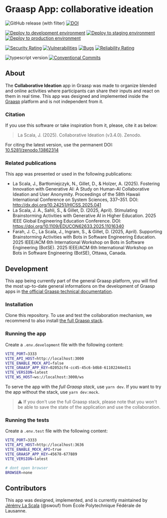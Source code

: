 # Graasp App: collaborative ideation

![GitHub release (with filter)](https://img.shields.io/github/v/release/graasp/graasp-app-collaborative-ideation)
[![DOI](https://zenodo.org/badge/DOI/10.5281/zenodo.13862315.svg)](https://doi.org/10.5281/zenodo.13862315)

[![Deploy to development environment](https://github.com/graasp/graasp-app-collaborative-ideation/actions/workflows/deploy-dev.yml/badge.svg)](https://github.com/graasp/graasp-app-collaborative-ideation/actions/workflows/deploy-dev.yml)
[![Deploy to staging environment](https://github.com/graasp/graasp-app-collaborative-ideation/actions/workflows/deploy-stage.yml/badge.svg)](https://github.com/graasp/graasp-app-collaborative-ideation/actions/workflows/deploy-stage.yml)
[![Deploy to production environment](https://github.com/graasp/graasp-app-collaborative-ideation/actions/workflows/deploy-prod.yml/badge.svg)](https://github.com/graasp/graasp-app-collaborative-ideation/actions/workflows/deploy-prod.yml)


[![Security Rating](https://sonarcloud.io/api/project_badges/measure?project=graasp_graasp-app-collaborative-ideation&metric=security_rating)](https://sonarcloud.io/summary/new_code?id=graasp_graasp-app-collaborative-ideation)
[![Vulnerabilities](https://sonarcloud.io/api/project_badges/measure?project=graasp_graasp-app-collaborative-ideation&metric=vulnerabilities)](https://sonarcloud.io/summary/new_code?id=graasp_graasp-app-collaborative-ideation)
[![Bugs](https://sonarcloud.io/api/project_badges/measure?project=graasp_graasp-app-collaborative-ideation&metric=bugs)](https://sonarcloud.io/summary/new_code?id=graasp_graasp-app-collaborative-ideation)
[![Reliability Rating](https://sonarcloud.io/api/project_badges/measure?project=graasp_graasp-app-collaborative-ideation&metric=reliability_rating)](https://sonarcloud.io/summary/new_code?id=graasp_graasp-app-collaborative-ideation)

![typescript version](https://img.shields.io/github/package-json/dependency-version/graasp/graasp-app-collaborative-ideation/typescript)
[![Conventional Commits](https://img.shields.io/badge/Conventional%20Commits-1.0.0-%23FE5196?logo=conventionalcommits&logoColor=white)](https://conventionalcommits.org)

## About

The **Collaborative Ideation** app in Graasp was made to organize blended and online activities where participants can share their inputs and react on them in real time. This app was designed and implemented inside the [Graasp](https://graasp.org) platform and is not independent from it.

### Citation

If you use this software or take inspiration from it, please, cite it as below:

> La Scala, J. (2025). Collaborative Ideation (v3.4.0). Zenodo. 

For citing the latest version, use the permanent DOI: [10.5281/zenodo.13862314](https://doi.org/10.5281/zenodo.13862314)

### Related publications

This app was presented or used in the following publications:

- La Scala, J., Bartłomiejczyk, N., Gillet, D., & Holzer, A. (2025). Fostering Innovation with Generative AI: A Study on Human-AI Collaborative Ideation and User Anonymity. Proceedings of the 58th Hawaii International Conference on System Sciences, 337–351. DOI: http://dx.doi.org/10.24251/HICSS.2025.041
- La Scala, J. A., Sahli, S., & Gillet, D. (2025, April). Stimulating Brainstorming Activities with Generative AI in Higher Education. 2025 IEEE Global Engineering Education Conference. DOI: https://doi.org/10.1109/EDUCON62633.2025.11016340
- Farah, J. C., La Scala, J., Ingram, S., & Gillet, D. (2025, April). Supporting Brainstorming Activities with Bots in Software Engineering Education. 2025 IEEE/ACM 6th International Workshop on Bots in Software Engineering (BotSE). 2025 IEEE/ACM 6th International Workshop on Bots in Software Engineering (BotSE), Ottawa, Canada.


## Development

This app being currently part of the general Graasp platform, you will find the most up-to-date general informations on the development of Graasp apps in [the official Graasp technical documentation](https://graasp.github.io/docs/developer/apps/).

### Installation

Clone this repository. To use and test the collaboration mechanism, we recommend to also install [the full Graasp stack](https://github.com/graasp/graasp/blob/main/README.md).

### Running the app

Create a `.env.development` file with the following content:

```bash
VITE_PORT=3333
VITE_API_HOST=http://localhost:3000
VITE_ENABLE_MOCK_API=false
VITE_GRAASP_APP_KEY=02052cf4-cc45-45c6-b0b8-61102244ed11
VITE_VERSION=latest
VITE_WS_HOST=ws://localhost:3000/ws
```

To serve the app with the _full Graasp stack_, use `yarn dev`. If you want to try the app without the stack, use `yarn dev:mock`.

> ⚠️ If you don't use the full Graasp stack, please note that you won't be able to save the state of the application and use the collaboration.

### Running the tests

Create a `.env.test` file with the following content:

```bash
VITE_PORT=3333
VITE_API_HOST=http://localhost:3636
VITE_ENABLE_MOCK_API=true
VITE_GRAASP_APP_KEY=45678-677889
VITE_VERSION=latest

# dont open browser
BROWSER=none
```

## Contributors

This app was designed, implemented, and is currently maintained by [Jérémy La Scala](https://people.epfl.ch/jeremy.lascala) (@swouf) from École Polytechnique Fédérale de Lausanne.
